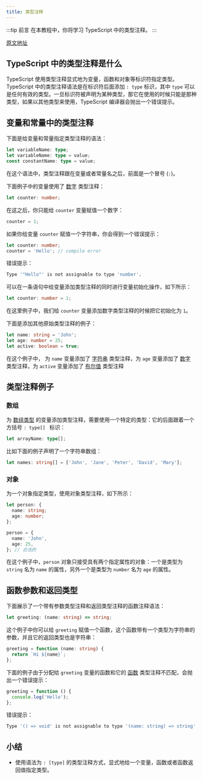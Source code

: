 ```yaml
---
title: 类型注释
---
```


:::tip 前言
在本教程中，你将学习 TypeScript 中的类型注释。
:::

[原文地址](https://www.typescripttutorial.net/typescript-tutorial/typescript-type-annotations/)

## TypeScript 中的类型注释是什么

TypeScript 使用类型注释显式地为变量，函数和对象等标识符指定类型。TypeScript 中的类型注释语法是在标识符后面添加 `: type` 标识，其中 `type` 可以是任何有效的类型。一旦标识符被声明为某种类型，那它在使用的时候只能是那种类型，如果以其他类型来使用，TypeScript 编译器会抛出一个错误提示。

## 变量和常量中的类型注释

下面是给变量和常量指定类型注释的语法：

```ts
let variableName: type;
let variableName: type = value;
const constantName: type = value;
```

在这个语法中，类型注释跟在变量或者常量名之后，前面是一个冒号 (`:`)。

下面例子中的变量使用了 [数字](/2-basic-types/2-number/) 类型注释：

```ts
let counter: number;
```

在这之后，你只能给 `counter` 变量赋值一个数字：

```ts
counter = 1;
```

如果你给变量 `counter` 赋值一个字符串，你会得到一个错误提示：

```ts
let counter: number;
counter = 'Hello'; // compile error
```

错误提示：

```sh
Type '"Hello"' is not assignable to type 'number'.
```

可以在一条语句中给变量添加类型注释的同时进行变量初始化操作，如下所示：

```ts
let counter: number = 1;
```

在这里例子中，我们给 `counter` 变量添加数字类型注释的时候把它初始化为 `1`。

下面是添加其他原始类型注释的例子：

```ts
let name: string = 'John';
let age: number = 25;
let active: boolean = true;
```

在这个例子中， 为 `name` 变量添加了 [字符串](/2-basic-types/3-string/) 类型注释，为 `age` 变量添加了 [数字](/2-basic-types/2-number/) 类型注释，为 `active` 变量添加了 [布尔值](/2-basic-types/4-boolean/) 类型注释

## 类型注释例子

### 数组

为 [数组类型](/2-basic-types/6-array-type/) 的变量添加类型注释，需要使用一个特定的类型：它的后面跟着一个方括号 `: type[] ` 标识：

```ts
let arrayName: type[];
```

比如下面的例子声明了一个字符串数组：

```ts
let names: string[] = ['John', 'Jane', 'Peter', 'David', 'Mary'];
```

### 对象

为一个对象指定类型，使用对象类型注释，如下所示：

```ts
let person: {
  name: string;
  age: number;
};

person = {
  name: 'John',
  age: 25,
}; // 合法的
```

在这个例子中，`person` 对象只接受具有两个指定属性的对象：一个是类型为 `string` 名为 `name` 的属性，另外一个是类型为 `number` 名为 `age` 的属性。

## 函数参数和返回类型

下面展示了一个带有参数类型注释和返回类型注释的函数注释语法：

```ts
let greeting: (name: string) => string;
```

这个例子中你可以给 `greeting` 赋值一个函数，这个函数带有一个类型为字符串的参数，并且它的返回类型也是字符串：

```ts
greeting = function (name: string) {
  return `Hi ${name}`;
};
```

下面的例子由于分配给 `greeting` 变量的函数和它的 [函数](/4-functions/2-function-types/) 类型注释不匹配，会抛出一个错误提示：

```ts
greeting = function () {
  console.log('Hello');
};
```

错误提示：

```sh
Type '() => void' is not assignable to type '(name: string) => string'. Type 'void' is not assignable to type 'string'.
```

## 小结

- 使用语法为 `: [type]` 的类型注释方式，显式地给一个变量，函数或者函数返回值指定类型。
